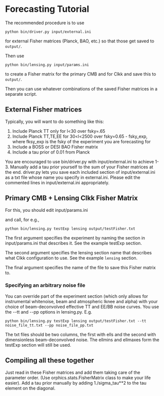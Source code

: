# Forecasting Tutorial

The recommended procedure is to use

```
python bin/driver.py input/external.ini
```

for external Fisher matrices (Planck, BAO, etc.) so that those get saved to `output/`.

Then use

```
python bin/lensing.py input/params.ini
```

to create a Fisher matrix for the primary CMB and for Clkk and save this to `output/`.

Then you can use whatever combinations of the saved Fisher matrices in a separate script.

## External Fisher matrices

Typically, you will want to do something like this:

1. Include Planck TT only for l<30 over fsky=.65
2. Include Planck TT,TE,EE for 30<l<2500 over fsky=0.65 - fsky_exp, where fksy_exp is the fsky of the experiment you are forecasting for
3. Include a BOSS or DESI BAO Fisher matrix
4. Include a tau prior of 0.01 from Planck

You are encouraged to use bin/driver.py with input/external.ini to achieve 1-3. Manually add a tau prior yourself to the sum of your Fisher matrices at the end. driver.py lets you save each included section of input/external.ini as a txt file whose name you specify in external.ini. Please edit the commented lines in input/external.ini appropriately.


## Primary CMB + Lensing Clkk Fisher Matrix

For this, you should edit input/params.ini

and call, for e.g.,

```
python bin/lensing.py testExp lensing output/testFisher.txt
```

The first argument specifies the experiment by naming the section in input/params.ini that describes it. See the example testExp section.

The second argument specifies the lensing section name that describes what Clkk configuration to use. See the example `lensing` section.

The final argument specifies the name of the file to save this Fisher matrix to.

### Specifying an arbitrary noise file

You can override part of the experiment section (which only allows for instrumental whitenoise, beam and atmospheric lknee and alpha) with your choice of beam-deconvolved effective TT and EE/BB noise curves. You use the --tt and --pp options in lensing.py. E.g.

```
python bin/lensing.py testExp lensing output/testFisher.txt --tt noise_file_tt.txt --pp noise_file_pp.txt
```

The txt files should be two columns, the first with ells and the second with dimensionless beam-deconvolved noise. The ellmins and ellmaxes form the testExp section will still be used.


## Compiling all these together

Just read in these Fisher matrices and add them taking care of the parameter order. (Use orphics.stats.FisherMatrix class to make your life easier). Add a tau prior manually by adding 1./sigma_tau**2 to the tau element on the diagonal.


